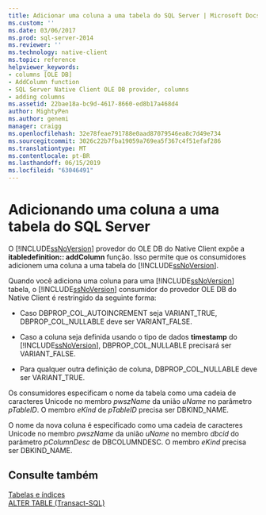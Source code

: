 ```yaml
---
title: Adicionar uma coluna a uma tabela do SQL Server | Microsoft Docs
ms.custom: ''
ms.date: 03/06/2017
ms.prod: sql-server-2014
ms.reviewer: ''
ms.technology: native-client
ms.topic: reference
helpviewer_keywords:
- columns [OLE DB]
- AddColumn function
- SQL Server Native Client OLE DB provider, columns
- adding columns
ms.assetid: 22bae18a-bc9d-4617-8660-ed8b17a468d4
author: MightyPen
ms.author: genemi
manager: craigg
ms.openlocfilehash: 32e78feae791788e0aad87079546ea8c7d49e734
ms.sourcegitcommit: 3026c22b7fba19059a769ea5f367c4f51efaf286
ms.translationtype: MT
ms.contentlocale: pt-BR
ms.lasthandoff: 06/15/2019
ms.locfileid: "63046491"
---
```

# <a name="adding-a-column-to-a-sql-server-table"></a>Adicionando uma coluna a uma tabela do SQL Server
  O [!INCLUDE[ssNoVersion](../../includes/ssnoversion-md.md)] provedor do OLE DB do Native Client expõe a **itabledefinition:: addColumn** função. Isso permite que os consumidores adicionem uma coluna a uma tabela do [!INCLUDE[ssNoVersion](../../includes/ssnoversion-md.md)].  
  
 Quando você adiciona uma coluna para uma [!INCLUDE[ssNoVersion](../../includes/ssnoversion-md.md)] tabela, o [!INCLUDE[ssNoVersion](../../includes/ssnoversion-md.md)] consumidor do provedor OLE DB do Native Client é restringido da seguinte forma:  
  
-   Caso DBPROP_COL_AUTOINCREMENT seja VARIANT_TRUE, DBPROP_COL_NULLABLE deve ser VARIANT_FALSE.  
  
-   Caso a coluna seja definida usando o tipo de dados **timestamp** do [!INCLUDE[ssNoVersion](../../includes/ssnoversion-md.md)], DBPROP_COL_NULLABLE precisará ser VARIANT_FALSE.  
  
-   Para qualquer outra definição de coluna, DBPROP_COL_NULLABLE deve ser VARIANT_TRUE.  
  
 Os consumidores especificam o nome da tabela como uma cadeia de caracteres Unicode no membro *pwszName* da união *uName* no parâmetro *pTableID*. O membro *eKind* de *pTableID* precisa ser DBKIND_NAME.  
  
 O nome da nova coluna é especificado como uma cadeia de caracteres Unicode no membro *pwszName* da união *uName* no membro *dbcid* do parâmetro *pColumnDesc* de DBCOLUMNDESC. O membro *eKind* precisa ser DBKIND_NAME.  
  
## <a name="see-also"></a>Consulte também  
 [Tabelas e índices](tables-and-indexes.md)   
 [ALTER TABLE &#40;Transact-SQL&#41;](/sql/t-sql/statements/alter-table-transact-sql)  
  
  
